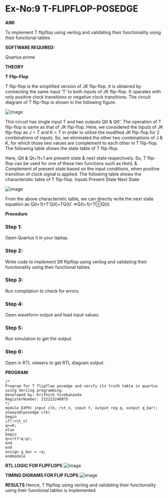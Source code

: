 # Ex-No:9 T-FLIPFLOP-POSEDGE

**AIM:**

To implement  T flipflop using verilog and validating their functionality using their functional tables

**SOFTWARE REQUIRED:**

Quartus prime

**THEORY**

**T Flip-Flop**

T flip-flop is the simplified version of JK flip-flop. It is obtained by connecting the same input ‘T’ to both inputs of JK flip-flop. It operates with only positive clock transitions or negative clock transitions. The circuit diagram of T flip-flop is shown in the following figure.

![image](https://github.com/naavaneetha/T-FLIPFLOP-POSEDGE/assets/154305477/458a68fe-2d08-4a9d-ac4f-7ae0480ce0bd)

 
This circuit has single input T and two outputs Qtt & Qtt’. The operation of T flip-flop is same as that of JK flip-flop. Here, we considered the inputs of JK flip-flop as J = T and K = T in order to utilize the modified JK flip-flop for 2 combinations of inputs. So, we eliminated the other two combinations of J & K, for which those two values are complement to each other in T flip-flop. The following table shows the state table of T flip-flop.

Here, Qtt & Qt+1t+1 are present state & next state respectively. So, T flip-flop can be used for one of these two functions such as Hold, & Complement of present state based on the input conditions, when positive transition of clock signal is applied. The following table shows the characteristic table of T flip-flop. Inputs Present State Next State

![image](https://github.com/naavaneetha/T-FLIPFLOP-POSEDGE/assets/154305477/cdd7fb32-539f-4b66-bb8d-f305a153c886)

 
From the above characteristic table, we can directly write the next state equation as Q(t+1)=T′Q(t)+TQ(t)′ ⇒Q(t+1)=T⊕Q(t)

**Procedure**

### Step 1: 
Open Quartus II in your laptop.
### Step 2: 
Write code to implement SR flipflop using verilog and validating their functionality using their functional tables.
### Step 3: 
Run compilation to check for errors.
### Step 4: 
Open waveform output and load input values.
### Step 5: 
Run simulation to get the output.
### Step 6: 
Open in RTL viewers to get RTL diagram output.

**PROGRAM**
```
/* 
Program for T flipflop posedge and verify its truth table in quartus using Verilog programming.
Developed by: Krithick Vivekananda
RegisterNumber: 212223240075
*/
module EXP9( input clk, rst_n, input t, output reg q, output q_bar);
always@(posedge clk)
begin 
if(!rst_n)
q<=0;
else
begin
q<=(t?~q:q);
end
end
assign q_bar = ~q;
endmodule
```

**RTL LOGIC FOR FLIPFLOPS**
![image](https://github.com/krithickvivek/T-FLIPFLOP-POSEDGE/assets/139331296/3014c12d-dec5-4034-96e6-f8fdd7497075)

**TIMING DIGRAMS FOR FLIP FLOPS**
![image](https://github.com/krithickvivek/T-FLIPFLOP-POSEDGE/assets/139331296/2d9e442e-bf71-43db-98ea-82a6635b1866)

**RESULTS**
Hence, T flipflop using verilog and validating their functionality using their functional tables is implemented.
